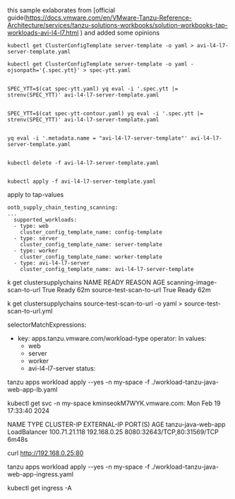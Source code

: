 this sample exlaborates from [official guide(https://docs.vmware.com/en/VMware-Tanzu-Reference-Architecture/services/tanzu-solutions-workbooks/solution-workbooks-tap-workloads-avi-l4-l7.html
) and added some opinions

```
kubectl get ClusterConfigTemplate server-template -o yaml > avi-l4-l7-server-template.yaml

kubectl get ClusterConfigTemplate server-template -o yaml -ojsonpath='{.spec.ytt}' > spec-ytt.yaml


SPEC_YTT=$(cat spec-ytt.yaml) yq eval -i '.spec.ytt |= strenv(SPEC_YTT)' avi-l4-l7-server-template.yaml


SPEC_YTT=$(cat spec-ytt-contour.yaml) yq eval -i '.spec.ytt |= strenv(SPEC_YTT)' avi-l4-l7-server-template.yaml


yq eval -i '.metadata.name = "avi-l4-l7-server-template"' avi-l4-l7-server-template.yaml


kubectl delete -f avi-l4-l7-server-template.yaml


kubectl apply -f avi-l4-l7-server-template.yaml
```

apply to tap-values
```
ootb_supply_chain_testing_scanning:
...
  supported_workloads:
  - type: web
    cluster_config_template_name: config-template
  - type: server
    cluster_config_template_name: server-template
  - type: worker
    cluster_config_template_name: worker-template
  - type: avi-l4-l7-server
    cluster_config_template_name: avi-l4-l7-server-template
```

k get clustersupplychains
NAME                         READY   REASON   AGE
scanning-image-scan-to-url   True    Ready    62m
source-test-scan-to-url      True    Ready    62m


k get clustersupplychains source-test-scan-to-url -o yaml > source-test-scan-to-url.yml

  selectorMatchExpressions:
  - key: apps.tanzu.vmware.com/workload-type
    operator: In
    values:
    - web
    - server
    - worker
    - avi-l4-l7-server
status:



tanzu apps workload apply --yes  -n my-space -f ./workload-tanzu-java-web-app-lb.yaml 

kubectl get svc -n my-space                                                                                                                         kminseokM7WYK.vmware.com: Mon Feb 19 17:33:40 2024

NAME                 TYPE           CLUSTER-IP      EXTERNAL-IP    PORT(S)                       AGE
tanzu-java-web-app   LoadBalancer   100.71.21.118   192.168.0.25   8080:32643/TCP,80:31569/TCP   6m48s

curl http://192.168.0.25:80



tanzu apps workload apply --yes  -n my-space -f ./workload-tanzu-java-web-app-ingress.yaml

kubectl get ingress -A

```
